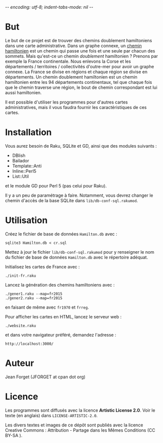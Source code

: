 -*- encoding: utf-8; indent-tabs-mode: nil -*-

But
===

Le but de ce projet est de trouver des chemins doublement hamiltoniens
dans une carte administrative. Dans un graphe connexe, un
[chemin hamiltonien](https://mathworld.wolfram.com/HamiltonianPath.html)
est un chemin qui passe une fois  et une seule par chacun des sommets.
Mais  qu'est-ce  un  chemin  _doublement_ hamiltonien  ?  Prenons  par
exemple  la  France  continentale.  Nous  enlevons  la  Corse  et  les
départements /  territoires / collectivités d'outre-mer  pour avoir un
graphe connexe.  La France se  divise en  régions et chaque  région se
divise en départements. Un chemin doublement hamiltonien est un chemin
hamiltonien  entre les  94 départements  continentaux, tel  que chaque
fois  que   le  chemin  traverse   une  région,  le  bout   de  chemin
correspondant est lui aussi hamiltonien.

Il  est  possible  d'utiliser  les  programmes  pour  d'autres  cartes
administratives, mais  il vous faudra fournir  les caractéristiques de
ces cartes.

Installation
============

Vous aurez besoin de Raku, SQLite et GD, ainsi que des modules suivants :

* DBIish
* Bailador
* Template::Anti
* Inline::Perl5
* List::Util

et le module GD pour Perl 5 (pas celui pour Raku).

Il y a  un peu de paramétrage à faire.  Notamment, vous devrez changer
le chemin  d'accès de  la base SQLite  dans `lib/db-conf-sql.rakumod`.

Utilisation
===========

Créez le fichier de base de données `Hamilton.db` avec :

```
sqlite3 Hamilton.db < cr.sql
```

Mettez à  jour le fichier `lib/db-conf-sql.rakumod`  pour y renseigner
le nom du fichier de base  de données `Hamilton.db` avec le répertoire
adéquat.

Initialisez les cartes de France avec :

```
./init-fr.raku
```

Lancez la génération des chemins hamiltoniens avec :

```
./gener1.raku --map=fr2015
./gener2.raku --map=fr2015
```

en faisant de même avec `fr1970` et `frreg`.

Pour afficher les cartes en HTML, lancez le serveur web :

```
./website.raku
```

et dans votre navigateur préféré, demandez l'adresse :

```
http://localhost:3000/
```

Auteur
======

Jean Forget (JFORGET at cpan dot org)

Licence
=======

Les programmes sont diffusés avec la licence **Artistic License 2.0**.
Voir le texte (en anglais) dans `LICENSE-ARTISTIC-2.0`.

Les divers textes  et images de ce dépôt sont  publiés avec la licence
Creative Commons : Attribution - Partage dans les Mêmes Conditions (CC
BY-SA ).

